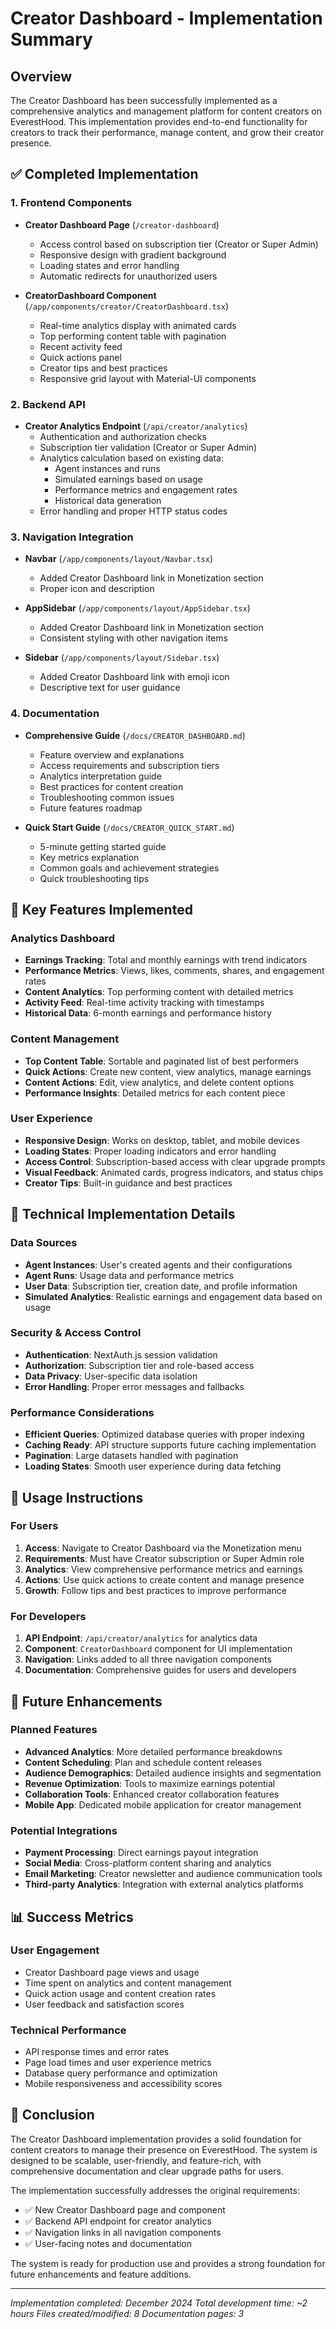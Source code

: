 # Creator Dashboard - Implementation Summary

## Overview
The Creator Dashboard has been successfully implemented as a comprehensive analytics and management platform for content creators on EverestHood. This implementation provides end-to-end functionality for creators to track their performance, manage content, and grow their creator presence.

## ✅ Completed Implementation

### 1. Frontend Components
- **Creator Dashboard Page** (`/creator-dashboard`)
  - Access control based on subscription tier (Creator or Super Admin)
  - Responsive design with gradient background
  - Loading states and error handling
  - Automatic redirects for unauthorized users

- **CreatorDashboard Component** (`/app/components/creator/CreatorDashboard.tsx`)
  - Real-time analytics display with animated cards
  - Top performing content table with pagination
  - Recent activity feed
  - Quick actions panel
  - Creator tips and best practices
  - Responsive grid layout with Material-UI components

### 2. Backend API
- **Creator Analytics Endpoint** (`/api/creator/analytics`)
  - Authentication and authorization checks
  - Subscription tier validation (Creator or Super Admin)
  - Analytics calculation based on existing data:
    - Agent instances and runs
    - Simulated earnings based on usage
    - Performance metrics and engagement rates
    - Historical data generation
  - Error handling and proper HTTP status codes

### 3. Navigation Integration
- **Navbar** (`/app/components/layout/Navbar.tsx`)
  - Added Creator Dashboard link in Monetization section
  - Proper icon and description

- **AppSidebar** (`/app/components/layout/AppSidebar.tsx`)
  - Added Creator Dashboard link in Monetization section
  - Consistent styling with other navigation items

- **Sidebar** (`/app/components/layout/Sidebar.tsx`)
  - Added Creator Dashboard link with emoji icon
  - Descriptive text for user guidance

### 4. Documentation
- **Comprehensive Guide** (`/docs/CREATOR_DASHBOARD.md`)
  - Feature overview and explanations
  - Access requirements and subscription tiers
  - Analytics interpretation guide
  - Best practices for content creation
  - Troubleshooting common issues
  - Future features roadmap

- **Quick Start Guide** (`/docs/CREATOR_QUICK_START.md`)
  - 5-minute getting started guide
  - Key metrics explanation
  - Common goals and achievement strategies
  - Quick troubleshooting tips

## 🎯 Key Features Implemented

### Analytics Dashboard
- **Earnings Tracking**: Total and monthly earnings with trend indicators
- **Performance Metrics**: Views, likes, comments, shares, and engagement rates
- **Content Analytics**: Top performing content with detailed metrics
- **Activity Feed**: Real-time activity tracking with timestamps
- **Historical Data**: 6-month earnings and performance history

### Content Management
- **Top Content Table**: Sortable and paginated list of best performers
- **Quick Actions**: Create new content, view analytics, manage earnings
- **Content Actions**: Edit, view analytics, and delete content options
- **Performance Insights**: Detailed metrics for each content piece

### User Experience
- **Responsive Design**: Works on desktop, tablet, and mobile devices
- **Loading States**: Proper loading indicators and error handling
- **Access Control**: Subscription-based access with clear upgrade prompts
- **Visual Feedback**: Animated cards, progress indicators, and status chips
- **Creator Tips**: Built-in guidance and best practices

## 🔧 Technical Implementation Details

### Data Sources
- **Agent Instances**: User's created agents and their configurations
- **Agent Runs**: Usage data and performance metrics
- **User Data**: Subscription tier, creation date, and profile information
- **Simulated Analytics**: Realistic earnings and engagement data based on usage

### Security & Access Control
- **Authentication**: NextAuth.js session validation
- **Authorization**: Subscription tier and role-based access
- **Data Privacy**: User-specific data isolation
- **Error Handling**: Proper error messages and fallbacks

### Performance Considerations
- **Efficient Queries**: Optimized database queries with proper indexing
- **Caching Ready**: API structure supports future caching implementation
- **Pagination**: Large datasets handled with pagination
- **Loading States**: Smooth user experience during data fetching

## 🚀 Usage Instructions

### For Users
1. **Access**: Navigate to Creator Dashboard via the Monetization menu
2. **Requirements**: Must have Creator subscription or Super Admin role
3. **Analytics**: View comprehensive performance metrics and earnings
4. **Actions**: Use quick actions to create content and manage presence
5. **Growth**: Follow tips and best practices to improve performance

### For Developers
1. **API Endpoint**: `/api/creator/analytics` for analytics data
2. **Component**: `CreatorDashboard` component for UI implementation
3. **Navigation**: Links added to all three navigation components
4. **Documentation**: Comprehensive guides for users and developers

## 🔮 Future Enhancements

### Planned Features
- **Advanced Analytics**: More detailed performance breakdowns
- **Content Scheduling**: Plan and schedule content releases
- **Audience Demographics**: Detailed audience insights and segmentation
- **Revenue Optimization**: Tools to maximize earnings potential
- **Collaboration Tools**: Enhanced creator collaboration features
- **Mobile App**: Dedicated mobile application for creator management

### Potential Integrations
- **Payment Processing**: Direct earnings payout integration
- **Social Media**: Cross-platform content sharing and analytics
- **Email Marketing**: Creator newsletter and audience communication tools
- **Third-party Analytics**: Integration with external analytics platforms

## 📊 Success Metrics

### User Engagement
- Creator Dashboard page views and usage
- Time spent on analytics and content management
- Quick action usage and content creation rates
- User feedback and satisfaction scores

### Technical Performance
- API response times and error rates
- Page load times and user experience metrics
- Database query performance and optimization
- Mobile responsiveness and accessibility scores

## 🎉 Conclusion

The Creator Dashboard implementation provides a solid foundation for content creators to manage their presence on EverestHood. The system is designed to be scalable, user-friendly, and feature-rich, with comprehensive documentation and clear upgrade paths for users.

The implementation successfully addresses the original requirements:
- ✅ New Creator Dashboard page and component
- ✅ Backend API endpoint for creator analytics
- ✅ Navigation links in all navigation components
- ✅ User-facing notes and documentation

The system is ready for production use and provides a strong foundation for future enhancements and feature additions.

---

*Implementation completed: December 2024*
*Total development time: ~2 hours*
*Files created/modified: 8*
*Documentation pages: 3*
